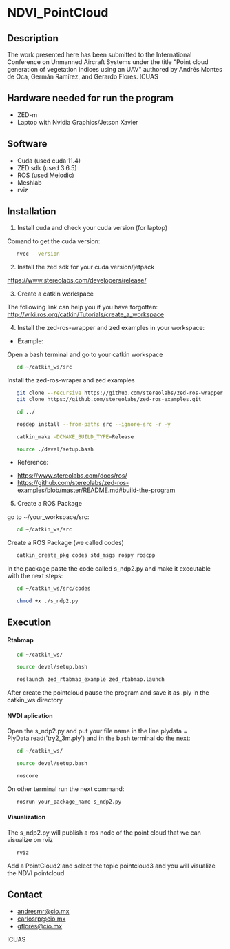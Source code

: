 # NDVI_PointCloud



## Description 

The work presented here has been submitted to the International Conference on Unmanned Aircraft Systems under the title "Point cloud generation of vegetation indices using an UAV" authored by Andrés Montes de Oca, Germán Ramírez, and Gerardo Flores. ICUAS


## Hardware needed for run the program

- ZED-m
- Laptop with Nvidia Graphics/Jetson Xavier


## Software 

- Cuda (used cuda 11.4)
- ZED sdk (used 3.6.5)
- ROS (used Melodic)
- Meshlab
- rviz

## Installation

1. Install cuda and check your cuda version (for laptop)

Comand to get the cuda version:
```sh
   nvcc --version
```

2. Install the zed sdk for your cuda version/jetpack

https://www.stereolabs.com/developers/release/


3. Create a catkin workspace

The following link can help you if you have forgotten:
http://wiki.ros.org/catkin/Tutorials/create_a_workspace


4. Install the zed-ros-wrapper and zed examples in your workspace:

* Example:

Open a bash terminal and go to your catkin workspace
```sh
   cd ~/catkin_ws/src
```
Install the zed-ros-wraper and zed examples
```sh
   git clone --recursive https://github.com/stereolabs/zed-ros-wrapper.git
   git clone https://github.com/stereolabs/zed-ros-examples.git
```
```sh
   cd ../
```
```sh
   rosdep install --from-paths src --ignore-src -r -y
```
```sh
   catkin_make -DCMAKE_BUILD_TYPE=Release
```
```sh
   source ./devel/setup.bash
```

* Reference:
- https://www.stereolabs.com/docs/ros/
- https://github.com/stereolabs/zed-ros-examples/blob/master/README.md#build-the-program


5. Create a ROS Package

go to ~/your_workspace/src:

```sh
   cd ~/catkin_ws/src 
```

Create a ROS Package (we called codes)

```sh
   catkin_create_pkg codes std_msgs rospy roscpp 
```

In the package paste the code called s_ndp2.py and make it executable with the next steps:

```sh
   cd ~/catkin_ws/src/codes 
```
```sh
   chmod +x ./s_ndp2.py
```

## Execution

#### Rtabmap

```sh
   cd ~/catkin_ws/
```
```sh
   source devel/setup.bash
```

```sh
   roslaunch zed_rtabmap_example zed_rtabmap.launch
```
After create the pointcloud pause the program and save it as .ply in the catkin_ws directory

#### NVDI aplication

Open the s_ndp2.py and put your file name in the line plydata = PlyData.read('try2_3m.ply') and in the bash terminal do the next:

```sh
   cd ~/catkin_ws/
```
```sh
   source devel/setup.bash
```
```sh
   roscore
```

On other terminal run the next command:
```sh
   rosrun your_package_name s_ndp2.py
```

#### Visualization

The s_ndp2.py will publish a ros node of the point cloud that we can visualize on rviz

```sh
   rviz
```
Add a PointCloud2 and select the topic pointcloud3 and you will visualize the NDVI pointcloud


## Contact

- andresmr@cio.mx
- carlosrp@cio.mx 
- gflores@cio.mx

ICUAS
